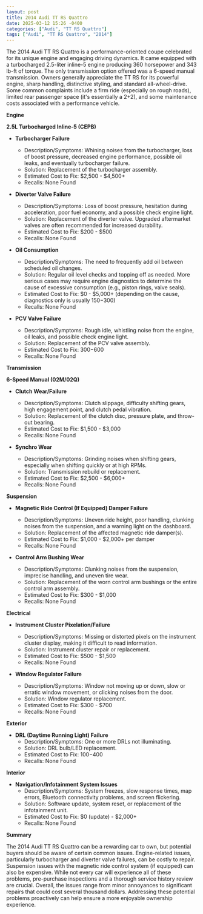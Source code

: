 ```yaml
---
layout: post
title: 2014 Audi TT RS Quattro
date: 2025-03-12 15:26 -0400
categories: ["Audi", "TT RS Quattro"]
tags: ["Audi", "TT RS Quattro", "2014"]
---
```

The 2014 Audi TT RS Quattro is a performance-oriented coupe celebrated for its unique engine and engaging driving dynamics. It came equipped with a turbocharged 2.5-liter inline-5 engine producing 360 horsepower and 343 lb-ft of torque. The only transmission option offered was a 6-speed manual transmission. Owners generally appreciate the TT RS for its powerful engine, sharp handling, distinctive styling, and standard all-wheel-drive. Some common complaints include a firm ride (especially on rough roads), limited rear passenger space (it's essentially a 2+2), and some maintenance costs associated with a performance vehicle.

**Engine**

**2.5L Turbocharged Inline-5 (CEPB)**

*   **Turbocharger Failure**
    *   Description/Symptoms: Whining noises from the turbocharger, loss of boost pressure, decreased engine performance, possible oil leaks, and eventually turbocharger failure.
    *   Solution: Replacement of the turbocharger assembly.
    *   Estimated Cost to Fix: $2,500 - $4,500+
    *   Recalls: None Found

*   **Diverter Valve Failure**
    *   Description/Symptoms: Loss of boost pressure, hesitation during acceleration, poor fuel economy, and a possible check engine light.
    *   Solution: Replacement of the diverter valve. Upgraded aftermarket valves are often recommended for increased durability.
    *   Estimated Cost to Fix: $200 - $500
    *   Recalls: None Found

*   **Oil Consumption**
    *   Description/Symptoms: The need to frequently add oil between scheduled oil changes.
    *   Solution: Regular oil level checks and topping off as needed. More serious cases may require engine diagnostics to determine the cause of excessive consumption (e.g., piston rings, valve seals).
    *   Estimated Cost to Fix: $0 - $5,000+ (depending on the cause, diagnostics only is usually $150-$300)
    *   Recalls: None Found

*   **PCV Valve Failure**
    *   Description/Symptoms: Rough idle, whistling noise from the engine, oil leaks, and possible check engine light.
    *   Solution: Replacement of the PCV valve assembly.
    *   Estimated Cost to Fix: $300-$600
    *   Recalls: None Found

**Transmission**

**6-Speed Manual (02M/02Q)**

*   **Clutch Wear/Failure**
    *   Description/Symptoms: Clutch slippage, difficulty shifting gears, high engagement point, and clutch pedal vibration.
    *   Solution: Replacement of the clutch disc, pressure plate, and throw-out bearing.
    *   Estimated Cost to Fix: $1,500 - $3,000
    *   Recalls: None Found

*   **Synchro Wear**
    *   Description/Symptoms: Grinding noises when shifting gears, especially when shifting quickly or at high RPMs.
    *   Solution: Transmission rebuild or replacement.
    *   Estimated Cost to Fix: $2,500 - $6,000+
    *   Recalls: None Found

**Suspension**

*   **Magnetic Ride Control (If Equipped) Damper Failure**
    *   Description/Symptoms: Uneven ride height, poor handling, clunking noises from the suspension, and a warning light on the dashboard.
    *   Solution: Replacement of the affected magnetic ride damper(s).
    *   Estimated Cost to Fix: $1,000 - $2,000+ per damper
    *   Recalls: None Found

*   **Control Arm Bushing Wear**
    *   Description/Symptoms: Clunking noises from the suspension, imprecise handling, and uneven tire wear.
    *   Solution: Replacement of the worn control arm bushings or the entire control arm assembly.
    *   Estimated Cost to Fix: $300 - $1,000
    *   Recalls: None Found

**Electrical**

*   **Instrument Cluster Pixelation/Failure**
    *   Description/Symptoms: Missing or distorted pixels on the instrument cluster display, making it difficult to read information.
    *   Solution: Instrument cluster repair or replacement.
    *   Estimated Cost to Fix: $500 - $1,500
    *   Recalls: None Found

*   **Window Regulator Failure**
    *   Description/Symptoms: Window not moving up or down, slow or erratic window movement, or clicking noises from the door.
    *   Solution: Window regulator replacement.
    *   Estimated Cost to Fix: $300 - $700
    *   Recalls: None Found

**Exterior**

*   **DRL (Daytime Running Light) Failure**
    *   Description/Symptoms: One or more DRLs not illuminating.
    *   Solution: DRL bulb/LED replacement.
    *   Estimated Cost to Fix: $100-$400
    *   Recalls: None Found

**Interior**

*   **Navigation/Infotainment System Issues**
    *   Description/Symptoms: System freezes, slow response times, map errors, Bluetooth connectivity problems, and screen flickering.
    *   Solution: Software update, system reset, or replacement of the infotainment unit.
    *   Estimated Cost to Fix: $0 (update) - $2,000+
    *   Recalls: None Found

**Summary**

The 2014 Audi TT RS Quattro can be a rewarding car to own, but potential buyers should be aware of certain common issues. Engine-related issues, particularly turbocharger and diverter valve failures, can be costly to repair. Suspension issues with the magnetic ride control system (if equipped) can also be expensive. While not every car will experience all of these problems, pre-purchase inspections and a thorough service history review are crucial. Overall, the issues range from minor annoyances to significant repairs that could cost several thousand dollars. Addressing these potential problems proactively can help ensure a more enjoyable ownership experience.

